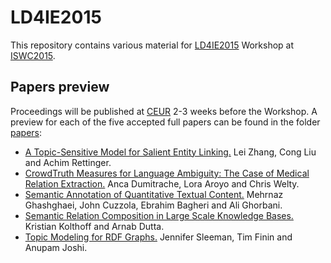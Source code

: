 # LD4IE2015
This repository contains various material for [LD4IE2015](http://oak.dcs.shef.ac.uk/ld4ie2015) Workshop at [ISWC2015](http://iswc2015.semanticweb.org/).

## Papers preview ##
Proceedings will be published at [CEUR](http://ceur-ws.org/) 2-3 weeks before the Workshop.
A preview for each of the five accepted full papers can be found in the folder [papers](./papers):
- [A Topic-Sensitive Model for Salient Entity Linking.](./papers/paper_1.pdf) Lei Zhang, Cong Liu and Achim Rettinger.
- [CrowdTruth Measures for Language Ambiguity: The Case of Medical Relation Extraction.](./papers/paper_7.pdf)   Anca Dumitrache, Lora Aroyo and Chris Welty.
- [Semantic Annotation of Quantitative Textual Content.](./papers/paper_4.pdf)  Mehrnaz Ghashghaei, John Cuzzola, Ebrahim Bagheri and Ali Ghorbani.
- [Semantic Relation Composition in Large Scale Knowledge Bases.](./papers/paper_3.pdf)  Kristian Kolthoff and Arnab Dutta.
- [Topic Modeling for RDF Graphs.](./papers/paper_2.pdf)  Jennifer Sleeman, Tim Finin and Anupam Joshi.
